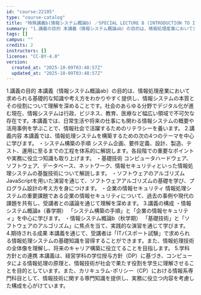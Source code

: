 ```yaml
---
id: "course:22105"
type: "course-catalog"
title: "特殊講義b(情報システム概論b) ／SPECIAL LECTURE B (INTRODUCTION TO INFORMATION SYSTEMS B)"
summary: "1.講義の目的 本講義（情報システム概論ab）の目的は、情報処理産業において求められる基礎的な知識や考え方をわかりやすく提供し、情報システムの本質とその役割について理解を深めることです。社会のあらゆる分野でデジタル化が進む現在、情報システム…"
tags: []
campus: ""
credits: 2
instructors: []
license: "CC-BY-4.0"
version:
  created_at: "2025-10-09T03:48:57Z"
  updated_at: "2025-10-09T03:48:57Z"
---
```

1.講義の目的 本講義（情報システム概論ab）の目的は、情報処理産業において求められる基礎的な知識や考え方をわかりやすく提供し、情報システムの本質とその役割について理解を深めることです。社会のあらゆる分野でデジタル化が進む現在、情報システムは行政、ビジネス、教育、医療など幅広い領域で不可欠な存在です。本講義では、日常生活や将来の仕事にも関わる情報システムの概要や活用事例を学ぶことで、情報社会で活躍するためのリテラシーを養います。 2.講義内容 本講義では、情報処理システムを構築するための次の4つのテーマを中心に学びます。 ・システム構築の手順 システム企画、要件定義、設計、製造、テスト、運用に至るまでの工程を体系的に解説します。各段階での重要なポイントや実務に役立つ知識も取り上げます。 ・基礎技術 コンピュータハードウェア、ソフトウェア、データベース、ネットワーク、情報セキュリティといった情報処理システムの基盤技術について解説します。 ・ソフトウェアのアルゴリズム JavaScriptを用いた演習を通じて、ソフトウェアアルゴリズムの基礎を学び、プログラム設計の考え方を身につけます。 ・企業の情報セキュリティ 情報処理システムの重要課題である企業の情報セキュリティについて、過去の事例や現代の課題を共有し、受講者との議論を通じて理解を深めます。 3.講義の構成 ・情報システム概論a（春学期） 「システム構築の手順」と「企業の情報セキュリティ」を中心に学びます。 ・情報システム概論b（秋学期） 「基礎技術」と「ソフトウェアのアルゴリズム」に焦点を当て、実践的な演習を通じて学びます。 4.期待される成果 本講義を通じて、受講者は「ITパスポート試験」で求められる情報処理システムの基礎知識を習得することができます。また、情報処理技術の全体像を理解し、将来のキャリア構築に役立てることを目指します。 5.学科方針との連携 本講義は、経営学科の学位授与方針（DP）に基づき、コンピュータによる情報処理の原理と、情報技術が社会で果たす役割を学生に理解させることを目的としています。また、カリキュラム･ポリシー（CP）における情報系専門科目として、情報技術に関する専門知識を提供し、実務に役立つ内容を考慮した構成を心がけています。
